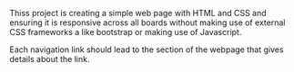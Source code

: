 Thiss project is creating a simple web page with HTML and CSS and ensuring it is responsive across all boards without making use of external CSS frameworks a
like bootstrap or making use of Javascript.

Each navigation link should lead to the section of the webpage that gives details about the link. 


